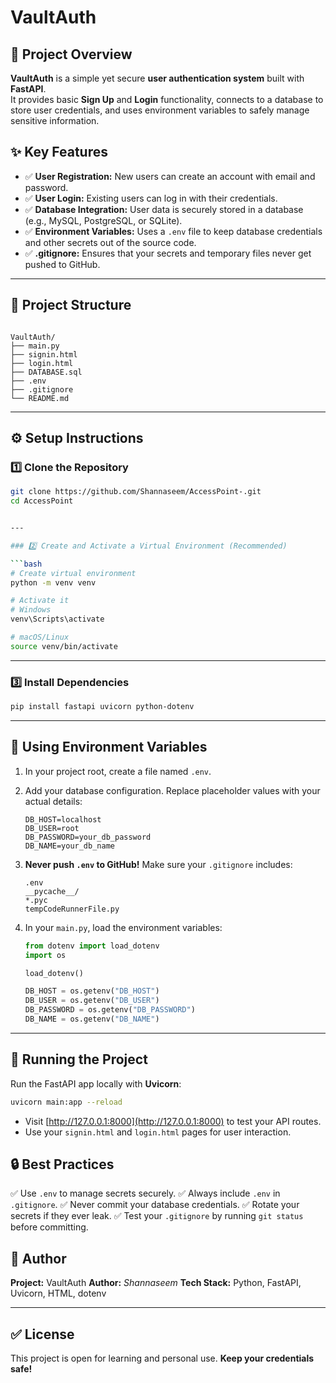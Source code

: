 

# VaultAuth

## 📌 Project Overview

**VaultAuth** is a simple yet secure **user authentication system** built with **FastAPI**.  
It provides basic **Sign Up** and **Login** functionality, connects to a database to store user credentials, and uses environment variables to safely manage sensitive information.


## ✨ Key Features

- ✅ **User Registration:** New users can create an account with email and password.
- ✅ **User Login:** Existing users can log in with their credentials.
- ✅ **Database Integration:** User data is securely stored in a database (e.g., MySQL, PostgreSQL, or SQLite).
- ✅ **Environment Variables:** Uses a `.env` file to keep database credentials and other secrets out of the source code.
- ✅ **.gitignore:** Ensures that your secrets and temporary files never get pushed to GitHub.

---

## 📂 Project Structure

```

VaultAuth/
├── main.py
├── signin.html
├── login.html
├── DATABASE.sql
├── .env
├── .gitignore
└── README.md

````

---

## ⚙️ Setup Instructions

### 1️⃣ Clone the Repository

```bash
git clone https://github.com/Shannaseem/AccessPoint-.git
cd AccessPoint


---

### 2️⃣ Create and Activate a Virtual Environment (Recommended)

```bash
# Create virtual environment
python -m venv venv

# Activate it
# Windows
venv\Scripts\activate

# macOS/Linux
source venv/bin/activate
```

---

### 3️⃣ Install Dependencies

```bash
pip install fastapi uvicorn python-dotenv
```

---

## 🔑 Using Environment Variables

1. In your project root, create a file named `.env`.

2. Add your database configuration. Replace placeholder values with your actual details:

   ```env
   DB_HOST=localhost
   DB_USER=root
   DB_PASSWORD=your_db_password
   DB_NAME=your_db_name
   ```

3. **Never push `.env` to GitHub!**
   Make sure your `.gitignore` includes:

   ```
   .env
   __pycache__/
   *.pyc
   tempCodeRunnerFile.py
   ```

4. In your `main.py`, load the environment variables:

   ```python
   from dotenv import load_dotenv
   import os

   load_dotenv()

   DB_HOST = os.getenv("DB_HOST")
   DB_USER = os.getenv("DB_USER")
   DB_PASSWORD = os.getenv("DB_PASSWORD")
   DB_NAME = os.getenv("DB_NAME")
   ```

---

## 🚀 Running the Project

Run the FastAPI app locally with **Uvicorn**:

```bash
uvicorn main:app --reload
```

* Visit [http://127.0.0.1:8000](http://127.0.0.1:8000) to test your API routes.
* Use your `signin.html` and `login.html` pages for user interaction.


## 🔒 Best Practices

✅ Use `.env` to manage secrets securely.
✅ Always include `.env` in `.gitignore`.
✅ Never commit your database credentials.
✅ Rotate your secrets if they ever leak.
✅ Test your `.gitignore` by running `git status` before committing.


## 🙌 Author

**Project:** VaultAuth
**Author:** *Shannaseem*
**Tech Stack:** Python, FastAPI, Uvicorn, HTML, dotenv

---

## ✅ License

This project is open for learning and personal use.
**Keep your credentials safe!**
